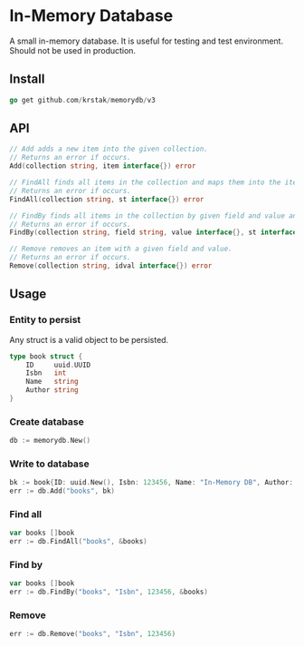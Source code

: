 # In-Memory Database

A small in-memory database. It is useful for testing and test environment. Should not be used in production.

## Install

```go
go get github.com/krstak/memorydb/v3
```

## API

```go
// Add adds a new item into the given collection.
// Returns an error if occurs.
Add(collection string, item interface{}) error

// FindAll finds all items in the collection and maps them into the items.
// Returns an error if occurs.
FindAll(collection string, st interface{}) error

// FindBy finds all items in the collection by given field and value and maps them into the items.
// Returns an error if occurs.
FindBy(collection string, field string, value interface{}, st interface{}) error

// Remove removes an item with a given field and value.
// Returns an error if occurs.
Remove(collection string, idval interface{}) error
```

## Usage

### Entity to persist

Any struct is a valid object to be persisted.

```go
type book struct {
	ID     uuid.UUID
	Isbn   int
	Name   string
	Author string
}
```

### Create database

```go
db := memorydb.New()
```

### Write to database

```go
bk := book{ID: uuid.New(), Isbn: 123456, Name: "In-Memory DB", Author: "Marko Krstic"}
err := db.Add("books", bk)
```

### Find all

```go
var books []book
err := db.FindAll("books", &books)
```

### Find by

```go
var books []book
err := db.FindBy("books", "Isbn", 123456, &books)
```

### Remove

```go
err := db.Remove("books", "Isbn", 123456)
```